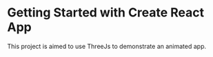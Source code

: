 # Getting Started with Create React App

This project is aimed to use ThreeJs to demonstrate an animated app.